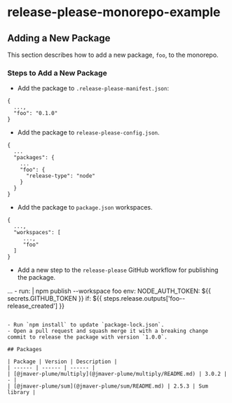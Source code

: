 # release-please-monorepo-example

## Adding a New Package

This section describes how to add a new package, `foo`, to the monorepo.

### Steps to Add a New Package

- Add the package to `.release-please-manifest.json`:

```
{
  ...,
  "foo": "0.1.0"
}
```

- Add the package to `release-please-config.json`.

```
{
  ...
  "packages": {
    ...
    "foo": {
      "release-type": "node"
    }
  }
}
```

- Add the package to `package.json` workspaces.

```
{
  ...,
  "workspaces": [
     ...,
     "foo"
  ]
}
```

- Add a new step to the `release-please` GitHub workflow for publishing the package.

...
      - run: |
          npm publish --workspace foo
        env:
          NODE_AUTH_TOKEN: ${{ secrets.GITHUB_TOKEN }}
        if: ${{ steps.release.outputs['foo--release_created'] }}
```

- Run `npm install` to update `package-lock.json`.
- Open a pull request and squash merge it with a breaking change commit to release the package with version `1.0.0`.

## Packages

| Package | Version | Description |
| ------ | ------ | ------ |
| [@jmaver-plume/multiply](@jmaver-plume/multiply/README.md) | 3.0.2 | - |
| [@jmaver-plume/sum](@jmaver-plume/sum/README.md) | 2.5.3 | Sum library |
